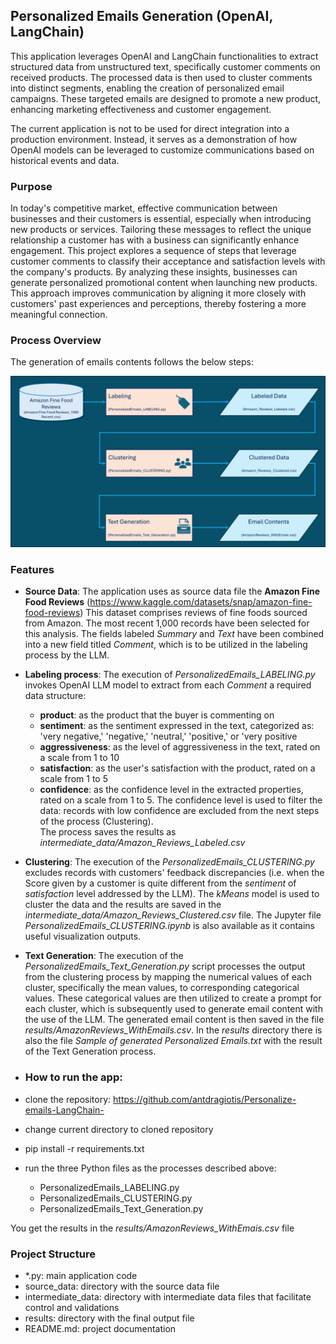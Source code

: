 ## Personalized Emails Generation (OpenAI, LangChain)
This application leverages OpenAI and LangChain functionalities to extract structured data from unstructured text, specifically customer comments on received products. The processed data is then used to cluster comments into distinct segments, enabling the creation of personalized email campaigns. These targeted emails are designed to promote a new product, enhancing marketing effectiveness and customer engagement.

The current application is not to be used for direct integration into a production environment. Instead, it serves as a demonstration of how OpenAI models can be leveraged to customize communications based on historical events and data.

### Purpose 
In today's competitive market, effective communication between businesses and their customers is essential, especially when introducing new products or services. Tailoring these messages to reflect the unique relationship a customer has with a business can significantly enhance engagement. 
This project explores a sequence of steps that leverage customer comments to classify their acceptance and satisfaction levels with the company's products. By analyzing these insights, businesses can generate personalized promotional content when launching new products. This approach improves communication by aligning it more closely with customers' past experiences and perceptions, thereby fostering a more meaningful connection.

### Process Overview 
The generation of emails contents follows the below steps: 

![Process Overview](Personalized_Emails_Overview.png)

### Features
- **Source Data**: The application uses as source data file the **Amazon Fine Food Reviews** (https://www.kaggle.com/datasets/snap/amazon-fine-food-reviews)
This dataset comprises reviews of fine foods sourced from Amazon. The most recent 1,000 records have been selected for this analysis. The fields labeled *Summary* and *Text* have been combined into a new field titled *Comment*, which is to be utilized in the labeling process by the LLM.
- **Labeling process**: The execution of *PersonalizedEmails_LABELING.py* invokes OpenAI LLM model to extract from each *Comment* a required data structure:
  - **product**: as the product that the buyer is commenting on
  - **sentiment**: as the sentiment expressed in the text, categorized as: 'very negative,' 'negative,' 'neutral,' 'positive,' or 'very positive
  - **aggressiveness**: as the level of aggressiveness in the text, rated on a scale from 1 to 10
  - **satisfaction**: as the user's satisfaction with the product, rated on a scale from 1 to 5
  - **confidence**: as the confidence level in the extracted properties, rated on a scale from 1 to 5. The confidence level is used to filter the data: records with low confidence are excluded from the next steps of the process (Clustering).  
The process saves the results as *intermediate_data/Amazon_Reviews_Labeled.csv*
- **Clustering**: The execution of the *PersonalizedEmails_CLUSTERING.py* excludes records with customers' feedback discrepancies (i.e. when the Score given by a customer is quite different from the *sentiment* of *satisfaction* level addressed by the LLM). The *kMeans* model is used to cluster the data and the results are saved in the *intermediate_data/Amazon_Reviews_Clustered.csv* file.  The Jupyter file *PersonalizedEmails_CLUSTERING.ipynb* is also available as it contains useful visualization outputs. 
- **Text Generation**: The execution of the *PersonalizedEmails_Text_Generation.py* script processes the output from the clustering process by mapping the numerical values of each cluster, specifically the mean values, to corresponding categorical values. These categorical values are then utilized to create a prompt for each cluster, which is subsequently used to generate email content with the use of the LLM. The generated email content is then saved in the file *results/AmazonReviews_WithEmails.csv*. In the *results* directory there is also the file *Sample of generated Personalized Emails.txt* with the result of the Text Generation process. 

- ### How to run the app:
- clone the repository: https://github.com/antdragiotis/Personalize-emails-LangChain-
- change current directory to cloned repository
- pip install -r requirements.txt 
- run the three Python files as the processes described above: 
  - PersonalizedEmails_LABELING.py
  - PersonalizedEmails_CLUSTERING.py
  - PersonalizedEmails_Text_Generation.py

You get the results in the *results/AmazonReviews_WithEmais.csv* file

### Project Structure
- *.py: main application code
- source_data: directory with the source data file
- intermediate_data: directory with intermediate data files that facilitate control and validations
- results: directory with the final output file
- README.md: project documentation